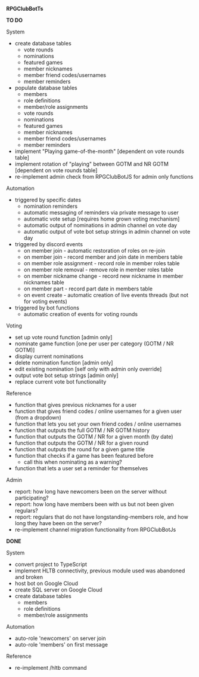 **RPGClubBotTs**

**TO DO**

System
- create database tables
  - vote rounds
  - nominations
  - featured games
  - member nicknames
  - member friend codes/usernames
  - member reminders
- populate database tables
  - members
  - role definitions
  - member/role assignments
  - vote rounds
  - nominations
  - featured games
  - member nicknames
  - member friend codes/usernames
  - member reminders
- implement "Playing game-of-the-month" [dependent on vote rounds table]
- implement rotation of "playing" between GOTM and NR GOTM [dependent on vote rounds table]
- re-implement admin check from RPGClubBotJS for admin only functions

Automation
- triggered by specific dates
  - nomination reminders
  - automatic messaging of reminders via private message to user
  - automatic vote setup [requires home grown voting mechanism]
  - automatic output of nominations in admin channel on vote day
  - automatic output of vote bot setup strings in admin channel on vote day
- triggered by discord events
  - on member join - automatic restoration of roles on re-join 
  - on member join - record member and join date in members table
  - on member role assignment - record role in member roles table
  - on member role removal - remove role in member roles table
  - on member nickname change - record new nickname in member nicknames table
  - on member part - record part date in members table
  - on event create - automatic creation of live events threads (but not for voting events)
- triggered by bot functions
  - automatic creation of events for voting rounds

Voting
- set up vote round function [admin only]
- nominate game function [one per user per category (GOTM / NR GOTM)]
- display current nominations
- delete nomination function [admin only]
- edit existing nomination [self only with admin only override]
- output vote bot setup strings [admin only]
- replace current vote bot functionality 

Reference
- function that gives previous nicknames for a user
- function that gives friend codes / online usernames for a given user (from a dropdown)
- function that lets you set your own friend codes / online usernames
- function that outputs the full GOTM / NR GOTM history
- function that outputs the GOTM / NR for a given month (by date)
- function that outputs the GOTM / NR for a given round
- function that outputs the round for a given game title
- function that checks if a game has been featured before
  - call this when nominating as a warning?
- function that lets a user set a reminder for themselves

Admin
- report: how long have newcomers been on the server without participating?
- report: how long have members been with us but not been given regulars?
- report: regulars that do not have longstanding-members role, and how long they have been on the server?
- re-implement channel migration functionality from RPGClubBotJs


**DONE**

System
- convert project to TypeScript
- implement HLTB connectivity, previous module used was abandoned and broken
- host bot on Google Cloud
- create SQL server on Google Cloud
- create database tables
  - members
  - role definitions
  - member/role assignments

Automation
- auto-role 'newcomers' on server join
- auto-role 'members' on first message

Reference
- re-implement /hltb command